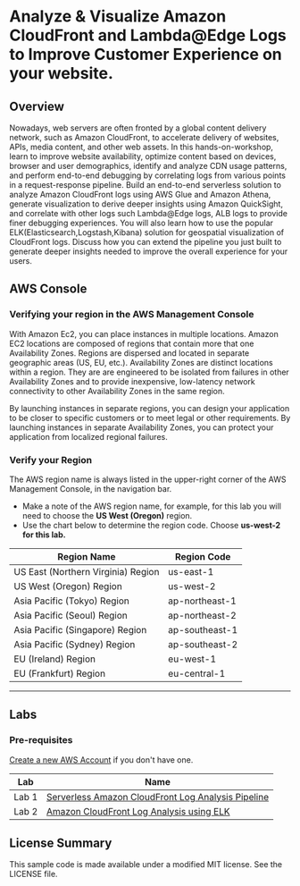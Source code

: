# Analyze & Visualize Amazon CloudFront and Lambda@Edge Logs to Improve Customer Experience on your website.

## Overview

Nowadays, web servers are often fronted by a global content delivery network, such as Amazon CloudFront, to accelerate delivery of websites, APIs, media content, and other web assets. In this hands-on-workshop, learn to improve website availability, optimize content based on devices, browser and user demographics, identify and analyze CDN usage patterns, and perform end-to-end debugging by correlating logs from various points in a request-response pipeline. Build an end-to-end serverless solution to analyze Amazon CloudFront logs using AWS Glue and Amazon Athena, generate visualization to derive deeper insights using Amazon QuickSight, and correlate with other logs such Lambda@Edge logs, ALB logs to provide finer debugging experiences. You will also learn how to use the popular ELK(Elasticsearch,Logstash,Kibana) solution for geospatial visualization of CloudFront logs. Discuss how you can extend the pipeline you just built to generate deeper insights needed to improve the overall experience for your users.

## AWS Console

### Verifying your region in the AWS Management Console

With Amazon Ec2, you can place instances in multiple locations. Amazon EC2 locations are composed of regions that contain more that one Availability Zones. Regions are dispersed and located in separate geographic areas (US, EU, etc.). Availability Zones are distinct locations within a region. They are are engineered to be isolated from failures in other Availability Zones and to provide inexpensive, low-latency network connectivity to other Availability Zones in the same region.

By launching instances in separate regions, you can design your application to be closer to specific customers or to meet legal or other requirements. By launching instances in separate Availability Zones, you can protect your application from localized regional failures.

### Verify your Region

The AWS region name is always listed in the upper-right corner of the AWS Management Console, in the navigation bar.

* Make a note of the AWS region name, for example, for this lab you will need to choose the **US West (Oregon)** region.
* Use the chart below to determine the region code. Choose **us-west-2 for this lab.**

| Region Name |Region Code|
|---|---|
|US East (Northern Virginia) Region|us-east-1  |
|US West (Oregon) Region|us-west-2|
|Asia Pacific (Tokyo) Region|ap-northeast-1|
|Asia Pacific (Seoul) Region|ap-northeast-2|
|Asia Pacific (Singapore) Region|ap-southeast-1|
|Asia Pacific (Sydney) Region|ap-southeast-2|
|EU (Ireland) Region|eu-west-1|
|EU (Frankfurt) Region|eu-central-1|

---
## Labs

### Pre-requisites

[Create a new AWS Account](https://aws.amazon.com/free/) if you don't have one. 
 

|Lab|Name|
|---|----|
|Lab 1|[Serverless Amazon CloudFront Log Analysis Pipeline](./lab1-serveless-cloudfront-log-analysis)|
|Lab 2|[Amazon CloudFront Log Analysis using ELK](./lab2-cloudfront-log-analysis)|


## License Summary

This sample code is made available under a modified MIT license. See the LICENSE file.
